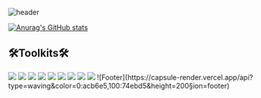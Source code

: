 <!--Header-->
![header](https://capsule-render.vercel.app/api?type=waving&color=0:74ebd5,100:acb6e5&height=250&section=header&text=Yujin%20Kim&fontSize=60&fontcolor=fff)
<!--CalculateRanksAPI-->
[![Anurag's GitHub stats](https://github-readme-stats.vercel.app/api?username=yujinkim1&count_private=true&title_color=fff&text_color=fff&bg_color=30,12c2e9,c471ed,f64f59)](https://github.com/anuraghazra/github-readme-stats)
<!--SheidsBadgeform-->
## 🛠Toolkits🛠
<img src="https://img.shields.io/badge/VScode-007ACC?style=flat-square&logo=VisualStudioCode&logoColor=fff"/>
<img src="https://img.shields.io/badge/Xcode-147EFB?style=flat-square&logo=Xcode&logoColor=fff"/>
<img src="https://img.shields.io/badge/EclipseIDE-2C2255?style=flat-square&logo=EclipseIDE&logoColor=fff"/>
<img src="https://img.shields.io/badge/AndroidStudio-3DDC84?style=flat-square&logo=AndroidStudio&logoColor=fff"/>
<img src="https://img.shields.io/badge/Wireshark-1679A7?style=flat-square&logo=Wireshark&logoColor=fff"/>
<img src="https://img.shields.io/badge/UnrealEngine-0E1128?style=flat-square&logo=UnrealEngine&logoColor=fff"/>
<img src="https://img.shields.io/badge/MicrosoftOffice-D83B01?style=flat-square&logo=MicrosoftOffice&logoColor=fff"/>
<img src="https://img.shields.io/badge/Trello-0052CC?style=flat-square&logo=Trello&logoColor=fff"/>
<img src="https://img.shields.io/badge/Notion-000000?style=flat-square&logo=Notion&logoColor=fff"/>
<!-- Footer -->
![Footer](https://capsule-render.vercel.app/api?type=waving&color=0:acb6e5,100:74ebd5&height=200&section=footer)
